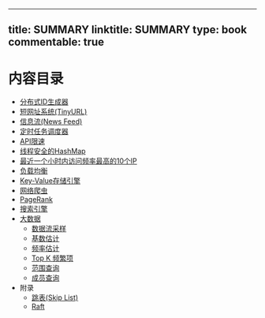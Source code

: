 
---
title: SUMMARY
linktitle: SUMMARY
type: book
commentable: true
---

# 内容目录

* [分布式ID生成器](distributed-id-generator.md)
* [短网址系统(TinyURL)](tinyurl.md)
* [信息流(News Feed)](news-feed.md)
* [定时任务调度器](task-scheduler.md)
* [API限速](api-rate-limiting.md)
* [线程安全的HashMap](hashmap.md)
* [最近一个小时内访问频率最高的10个IP](top-k-frequent-ip-in-one-hour.md)
* [负载均衡](load-balancer.md)
* [Key-Value存储引擎](key-value-store.md)
* [网络爬虫](crawler.md)
* [PageRank](pagerank.md)
* [搜索引擎](search-engine.md)
* [大数据](bigdata/README.md)
    * [数据流采样](bigdata/data-stream-sampling.md)
    * [基数估计](bigdata/cardinality-estimation.md)
    * [频率估计](bigdata/frequency-estimation.md)
    * [Top K 频繁项](bigdata/heavy-hitters.md)
    * [范围查询](bigdata/range-query.md)
    * [成员查询](bigdata/membership-query.md)
* 附录
    * [跳表(Skip List)](appendix/skip-list.md)
    * [Raft](appendix/raft.md)

    